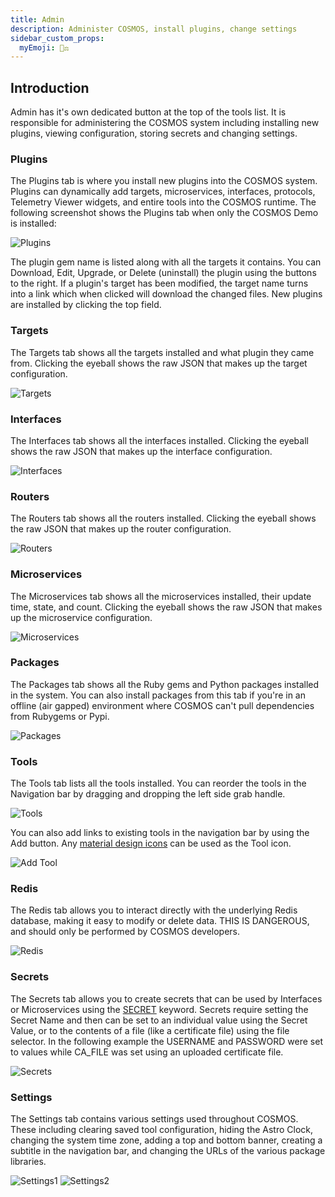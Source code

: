 ```yaml
---
title: Admin
description: Administer COSMOS, install plugins, change settings
sidebar_custom_props:
  myEmoji: 🧑‍⚖️
---
```


## Introduction

Admin has it's own dedicated button at the top of the tools list. It is responsible for administering the COSMOS system including installing new plugins, viewing configuration, storing secrets and changing settings.

### Plugins

The Plugins tab is where you install new plugins into the COSMOS system. Plugins can dynamically add targets, microservices, interfaces, protocols, Telemetry Viewer widgets, and entire tools into the COSMOS runtime. The following screenshot shows the Plugins tab when only the COSMOS Demo is installed:

![Plugins](/img/admin/plugins.png)

The plugin gem name is listed along with all the targets it contains. You can Download, Edit, Upgrade, or Delete (uninstall) the plugin using the buttons to the right. If a plugin's target has been modified, the target name turns into a link which when clicked will download the changed files. New plugins are installed by clicking the top field.

### Targets

The Targets tab shows all the targets installed and what plugin they came from. Clicking the eyeball shows the raw JSON that makes up the target configuration.

![Targets](/img/admin/targets.png)

### Interfaces

The Interfaces tab shows all the interfaces installed. Clicking the eyeball shows the raw JSON that makes up the interface configuration.

![Interfaces](/img/admin/interfaces.png)

### Routers

The Routers tab shows all the routers installed. Clicking the eyeball shows the raw JSON that makes up the router configuration.

![Routers](/img/admin/routers.png)

### Microservices

The Microservices tab shows all the microservices installed, their update time, state, and count. Clicking the eyeball shows the raw JSON that makes up the microservice configuration.

![Microservices](/img/admin/microservices.png)

### Packages

The Packages tab shows all the Ruby gems and Python packages installed in the system. You can also install packages from this tab if you're in an offline (air gapped) environment where COSMOS can't pull dependencies from Rubygems or Pypi.

![Packages](/img/admin/packages.png)

### Tools

The Tools tab lists all the tools installed. You can reorder the tools in the Navigation bar by dragging and dropping the left side grab handle.

![Tools](/img/admin/tools.png)

You can also add links to existing tools in the navigation bar by using the Add button. Any [material design icons](https://pictogrammers.com/library/mdi/) can be used as the Tool icon.

![Add Tool](/img/admin/add_tool.png)

### Redis

The Redis tab allows you to interact directly with the underlying Redis database, making it easy to modify or delete data. THIS IS DANGEROUS, and should only be performed by COSMOS developers.

![Redis](/img/admin/redis.png)

### Secrets

The Secrets tab allows you to create secrets that can be used by Interfaces or Microservices using the [SECRET](../configuration/plugins#secret) keyword. Secrets require setting the Secret Name and then can be set to an individual value using the Secret Value, or to the contents of a file \(like a certificate file\) using the file selector. In the following example the USERNAME and PASSWORD were set to values while CA_FILE was set using an uploaded certificate file.

![Secrets](/img/admin/secrets.png)

### Settings

The Settings tab contains various settings used throughout COSMOS. These including clearing saved tool configuration, hiding the Astro Clock, changing the system time zone, adding a top and bottom banner, creating a subtitle in the navigation bar, and changing the URLs of the various package libraries.

![Settings1](/img/admin/settings1.png)
![Settings2](/img/admin/settings2.png)
